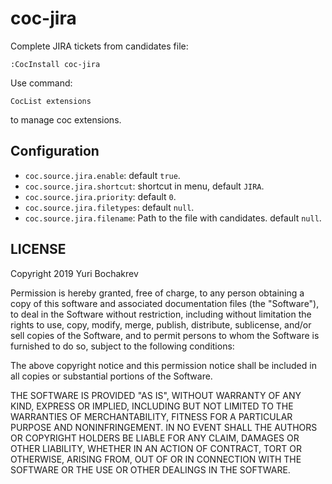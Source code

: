 # coc-jira

Complete JIRA tickets from candidates file:

```vim
:CocInstall coc-jira
```

Use command:

```vim
CocList extensions
```

to manage coc extensions.

## Configuration

- `coc.source.jira.enable`: default `true`.
- `coc.source.jira.shortcut`: shortcut in menu, default `JIRA`.
- `coc.source.jira.priority`: default `0`.
- `coc.source.jira.filetypes`: default `null`.
- `coc.source.jira.filename`: Path to the file with candidates. default `null`.

## LICENSE

Copyright 2019 Yuri Bochakrev <baltazar dot bz at gmail.com>

Permission is hereby granted, free of charge, to any person obtaining
a copy of this software and associated documentation files (the "Software"),
to deal in the Software without restriction, including without limitation
the rights to use, copy, modify, merge, publish, distribute, sublicense,
and/or sell copies of the Software, and to permit persons to whom the
Software is furnished to do so, subject to the following conditions:

The above copyright notice and this permission notice shall be included
in all copies or substantial portions of the Software.

THE SOFTWARE IS PROVIDED "AS IS", WITHOUT WARRANTY OF ANY KIND,
EXPRESS OR IMPLIED, INCLUDING BUT NOT LIMITED TO THE WARRANTIES
OF MERCHANTABILITY, FITNESS FOR A PARTICULAR PURPOSE AND NONINFRINGEMENT.
IN NO EVENT SHALL THE AUTHORS OR COPYRIGHT HOLDERS BE LIABLE FOR ANY CLAIM,
DAMAGES OR OTHER LIABILITY, WHETHER IN AN ACTION OF CONTRACT,
TORT OR OTHERWISE, ARISING FROM, OUT OF OR IN CONNECTION WITH THE SOFTWARE
OR THE USE OR OTHER DEALINGS IN THE SOFTWARE.
